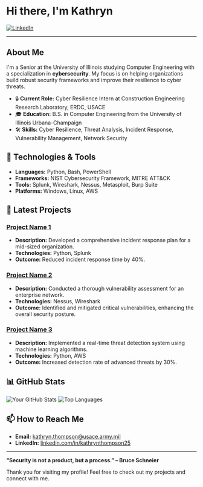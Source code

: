 # Hi there, I'm Kathryn

[![LinkedIn](https://img.shields.io/badge/LinkedIn-kathrynthompson25-blue)](https://www.linkedin.com/in/kathrynthompson25)

---

## About Me

I'm a Senior at the University of Illinois studying Computer Engineering with a specialization in **cybersecurity**. My focus is on helping organizations build robust security frameworks and improve their resilience to cyber threats.

- 🔒 **Current Role:** Cyber Resilience Intern at Construction Engineering Research Laboratory, ERDC, USACE
- 🎓 **Education:** B.S. in Computer Engineering from the University of Illinois Urbana-Champaign
- 🛠️ **Skills:** Cyber Resilience, Threat Analysis, Incident Response, Vulnerability Management, Network Security


## 🔧 Technologies & Tools

- **Languages:** Python, Bash, PowerShell
- **Frameworks:** NIST Cybersecurity Framework, MITRE ATT&CK
- **Tools:** Splunk, Wireshark, Nessus, Metasploit, Burp Suite
- **Platforms:** Windows, Linux, AWS

## 📝 Latest Projects

### [Project Name 1](https://github.com/yourusername/project1)
- **Description:** Developed a comprehensive incident response plan for a mid-sized organization.
- **Technologies:** Python, Splunk
- **Outcome:** Reduced incident response time by 40%.

### [Project Name 2](https://github.com/yourusername/project2)
- **Description:** Conducted a thorough vulnerability assessment for an enterprise network.
- **Technologies:** Nessus, Wireshark
- **Outcome:** Identified and mitigated critical vulnerabilities, enhancing the overall security posture.

### [Project Name 3](https://github.com/yourusername/project3)
- **Description:** Implemented a real-time threat detection system using machine learning algorithms.
- **Technologies:** Python, AWS
- **Outcome:** Increased detection rate of advanced threats by 30%.

## 📊 GitHub Stats

![Your GitHub Stats](https://github-readme-stats.vercel.app/api?username=KYThompson&show_icons=true&theme=radical)
![Top Languages](https://github-readme-stats.vercel.app/api/top-langs/?username=KYThompson&layout=compact&theme=radical)

## 📫 How to Reach Me

- **Email:** [kathryn.thompson@usace.army.mil](mailto:kathryn.thompson@usace.army.mil)
- **LinkedIn:** [linkedin.com/in/kathrynthompson25](https://www.linkedin.com/in/kathrynthompson25)

---

**“Security is not a product, but a process.” – Bruce Schneier**

Thank you for visiting my profile! Feel free to check out my projects and connect with me.
